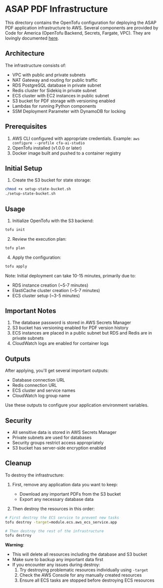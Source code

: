 # ASAP PDF Infrastructure

This directory contains the OpenTofu configuration for deploying the ASAP PDF application infrastructure to AWS. Several components are provided by Code for America (OpenTofu Backend, Secrets, Fargate, VPC). They are lovingly documented [here](https://dev.docs.cfa.codes/tofu-modules/index.html).

## Architecture

The infrastructure consists of:

- VPC with public and private subnets
- NAT Gateway and routing for public traffic
- RDS PostgreSQL database in private subnet
- Redis cluster for Sidekiq in private subnet
- ECS cluster with EC2 instances in public subnet
- S3 bucket for PDF storage with versioning enabled
- Lambdas for running Python components
- SSM Deployment Parameter with DynamoDB for locking

## Prerequisites

1. AWS CLI configured with appropriate credentials. Example: `aws configure --profile cfa-ai-studio`
2. OpenTofu installed (v1.0.0 or later)
3. Docker image built and pushed to a container registry

## Initial Setup

1. Create the S3 bucket for state storage:
```bash
chmod +x setup-state-bucket.sh
./setup-state-bucket.sh
```

## Usage

1. Initialize OpenTofu with the S3 backend:
```bash
tofu init
```

2. Review the execution plan:
```bash
tofu plan
```

4. Apply the configuration:
```bash
tofu apply
```

Note: Initial deployment can take 10-15 minutes, primarily due to:
- RDS instance creation (~5-7 minutes)
- ElastiCache cluster creation (~5-7 minutes)
- ECS cluster setup (~3-5 minutes)

## Important Notes

1. The database password is stored in AWS Secrets Manager
2. S3 bucket has versioning enabled for PDF version history
3. ECS instances are placed in a public subnet but RDS and Redis are in private subnets
4. CloudWatch logs are enabled for container logs

## Outputs

After applying, you'll get several important outputs:

- Database connection URL
- Redis connection URL
- ECS cluster and service names
- CloudWatch log group name

Use these outputs to configure your application environment variables.

## Security

- All sensitive data is stored in AWS Secrets Manager
- Private subnets are used for databases
- Security groups restrict access appropriately
- S3 bucket has server-side encryption enabled

## Cleanup

To destroy the infrastructure:

1. First, remove any application data you want to keep:
   - Download any important PDFs from the S3 bucket
   - Export any necessary database data

2. Then destroy the resources in this order:
```bash
# First destroy the ECS service to prevent new tasks
tofu destroy -target=module.ecs.aws_ecs_service.app

# Then destroy the rest of the infrastructure
tofu destroy
```

**Warning**:
- This will delete all resources including the database and S3 bucket
- Make sure to backup any important data first
- If you encounter any issues during destroy:
  1. Try destroying problematic resources individually using `-target`
  2. Check the AWS Console for any manually created resources
  3. Ensure all ECS tasks are stopped before destroying ECS resources
